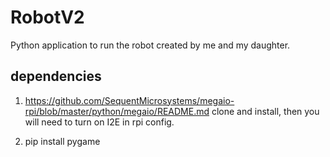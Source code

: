 # RobotV2
Python application to run the robot created by me and my daughter.

## dependencies
1. https://github.com/SequentMicrosystems/megaio-rpi/blob/master/python/megaio/README.md
clone and install, then you will need to turn on I2E in rpi config.

2. pip install pygame

